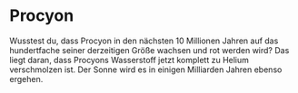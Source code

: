 # Procyon

Wusstest du, dass Procyon in den nächsten 10 Millionen Jahren auf das
hundertfache seiner derzeitigen Größe wachsen und rot werden wird? Das liegt
daran, dass Procyons Wasserstoff jetzt komplett zu Helium verschmolzen ist. Der
Sonne wird es in einigen Milliarden Jahren ebenso ergehen.
